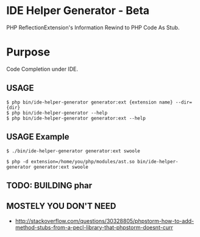 IDE Helper Generator  - Beta 
===========================================================

PHP ReflectionExtension's Information Rewind to PHP Code As Stub.

# Purpose
Code Completion under IDE.

## USAGE

```shell
$ php bin/ide-helper-generator generator:ext {extension name} --dir={dir} 
$ php bin/ide-helper-generator --help
$ php bin/ide-helper-generator generator:ext --help
```

## USAGE Example

```shell
$ ./bin/ide-helper-generator generator:ext swoole
```

```shell
$ php -d extension=/home/you/php/modules/ast.so bin/ide-helper-generator generator:ext swoole
```


## TODO: BUILDING phar



## MOSTELY YOU DON'T NEED

  - http://stackoverflow.com/questions/30328805/phpstorm-how-to-add-method-stubs-from-a-pecl-library-that-phpstorm-doesnt-curr